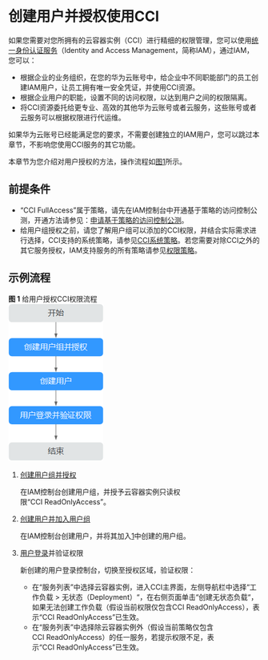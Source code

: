 # 创建用户并授权使用CCI<a name="cci_01_0072"></a>

如果您需要对您所拥有的云容器实例（CCI）进行精细的权限管理，您可以使用[统一身份认证服务](https://support.huaweicloud.com/usermanual-iam/iam_01_0001.html)（Identity and Access Management，简称IAM），通过IAM，您可以：

-   根据企业的业务组织，在您的华为云账号中，给企业中不同职能部门的员工创建IAM用户，让员工拥有唯一安全凭证，并使用CCI资源。
-   根据企业用户的职能，设置不同的访问权限，以达到用户之间的权限隔离。
-   将CCI资源委托给更专业、高效的其他华为云账号或者云服务，这些账号或者云服务可以根据权限进行代运维。

如果华为云账号已经能满足您的要求，不需要创建独立的IAM用户，您可以跳过本章节，不影响您使用CCI服务的其它功能。

本章节为您介绍对用户授权的方法，操作流程如[图1](#fig673713328586)所示。

## 前提条件<a name="section143301247493"></a>

-   “CCI FullAccess”属于策略，请先在IAM控制台中开通基于策略的访问控制公测，开通方法请参见：[申请基于策略的访问控制公测](https://support.huaweicloud.com/usermanual-iam/iam_01_019.html)。
-   给用户组授权之前，请您了解用户组可以添加的CCI权限，并结合实际需求进行选择，CCI支持的系统策略，请参见[CCI系统策略](https://support.huaweicloud.com/productdesc-cci/cci_03_0008.html)。若您需要对除CCI之外的其它服务授权，IAM支持服务的所有策略请参见[权限策略](https://support.huaweicloud.com/permissions/policy_list.html?product=cci)。

## 示例流程<a name="section1733954454616"></a>

**图 1**  给用户授权CCI权限流程<a name="fig673713328586"></a>  
![](figures/给用户授权CCI权限流程.png "给用户授权CCI权限流程")

1.  <a name="li2706103635114"></a>[创建用户组并授权](https://support.huaweicloud.com/usermanual-iam/iam_03_0001.html)

    在IAM控制台创建用户组，并授予云容器实例只读权限“CCI ReadOnlyAccess”。

2.  [创建用户并加入用户组](https://support.huaweicloud.com/usermanual-iam/iam_02_0001.html)

    在IAM控制台创建用户，并将其加入[1](#li2706103635114)中创建的用户组。

3.  [用户登录](https://support.huaweicloud.com/usermanual-iam/iam_01_0552.html)并验证权限

    新创建的用户登录控制台，切换至授权区域，验证权限：

    -   在“服务列表”中选择云容器实例，进入CCI主界面，左侧导航栏中选择“工作负载 \> 无状态（Deployment）“，在右侧页面单击“创建无状态负载“，如果无法创建工作负载（假设当前权限仅包含CCI ReadOnlyAccess），表示“CCI ReadOnlyAccess”已生效。
    -   在“服务列表”中选择除云容器实例外（假设当前策略仅包含CCI ReadOnlyAccess）的任一服务，若提示权限不足，表示“CCI ReadOnlyAccess”已生效。



